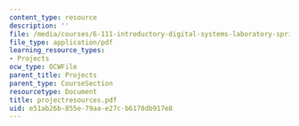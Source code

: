 ```yaml
---
content_type: resource
description: ''
file: /media/courses/6-111-introductory-digital-systems-laboratory-spring-2006/e51ab26b855e79aae27cb6178db917e8_projectresources.pdf
file_type: application/pdf
learning_resource_types:
- Projects
ocw_type: OCWFile
parent_title: Projects
parent_type: CourseSection
resourcetype: Document
title: projectresources.pdf
uid: e51ab26b-855e-79aa-e27c-b6178db917e8
---
```

